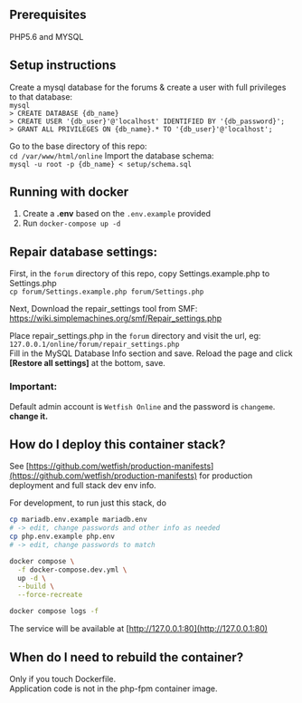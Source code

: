 ## Prerequisites
PHP5.6 and MYSQL
## Setup instructions
Create a mysql database for the forums & create a user with full privileges to that database:  
``mysql``  
``> CREATE DATABASE {db_name}``  
``> CREATE USER '{db_user}'@'localhost' IDENTIFIED BY '{db_password}';``  
``> GRANT ALL PRIVILEGES ON {db_name}.* TO '{db_user}'@'localhost';``  

Go to the base directory of this repo:  
``cd /var/www/html/online`` 
Import the database schema:  
``mysql -u root -p {db_name} < setup/schema.sql``  

## Running with docker

1. Create a **.env** based on the `.env.example` provided
2. Run `docker-compose up -d`

## Repair database settings:
First, in the ``forum`` directory of this repo, copy Settings.example.php to Settings.php  
``cp forum/Settings.example.php forum/Settings.php``

Next, Download the repair_settings tool from SMF: https://wiki.simplemachines.org/smf/Repair_settings.php

Place repair_settings.php in the ``forum`` directory and visit the url, eg: ``127.0.0.1/online/forum/repair_settings.php``  
Fill in the MySQL Database Info section and save.
Reload the page and click **[Restore all settings]** at the bottom, save.

### Important:
Default admin account is ``Wetfish Online`` and the password is ``changeme``. **change it.**



## How do I deploy this container stack?

See [https://github.com/wetfish/production-manifests](https://github.com/wetfish/production-manifests)
for production deployment and full stack dev env info.

For development, to run just this stack, do 
```bash
cp mariadb.env.example mariadb.env
# -> edit, change passwords and other info as needed
cp php.env.example php.env
# -> edit, change passwords to match

docker compose \
  -f docker-compose.dev.yml \
  up -d \
  --build \
  --force-recreate

docker compose logs -f
```

The service will be available at [http://127.0.0.1:80](http://127.0.0.1:80)

## When do I need to rebuild the container?

Only if you touch Dockerfile. \
Application code is not in the php-fpm container image.
